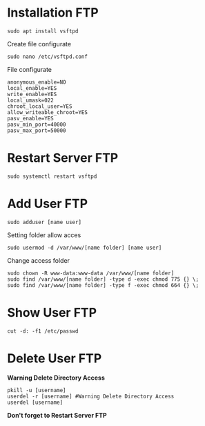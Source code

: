# Installation FTP
```
sudo apt install vsftpd
```
Create file configurate
```
sudo nano /etc/vsftpd.conf
```
File configurate
```
anonymous_enable=NO
local_enable=YES
write_enable=YES
local_umask=022
chroot_local_user=YES
allow_writeable_chroot=YES
pasv_enable=YES
pasv_min_port=40000
pasv_max_port=50000
```

# Restart Server FTP
```
sudo systemctl restart vsftpd
```

# Add User FTP
```
sudo adduser [name user]
```
Setting folder allow acces
```
sudo usermod -d /var/www/[name folder] [name user]
```
Change access folder
```
sudo chown -R www-data:www-data /var/www/[name folder]
sudo find /var/www/[name folder] -type d -exec chmod 775 {} \;
sudo find /var/www/[name folder] -type f -exec chmod 664 {} \;
```
# Show User FTP
```
cut -d: -f1 /etc/passwd
```
# Delete User FTP
<b>Warning Delete Directory Access</b>
```
pkill -u [username]
userdel -r [username] #Warning Delete Directory Access
userdel [username]
```
<b>Don't forget to  Restart Server FTP</b>
